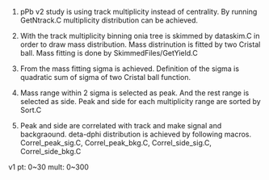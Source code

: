 1. pPb v2 study is using track multiplicity instead of centrality.
	By running GetNtrack.C multiplicity distribution can be achieved.

2. With the track multiplicity binning onia tree is skimmed by dataskim.C in order to draw mass distribution. Mass distrinution is fitted by two Cristal ball. Mass fitting is done by SkimmedFiles/GetYield.C

3. From the mass fitting sigma is achieved. Definition of the sigma is quadratic sum of sigma of two Cristal ball function.

4. Mass range within 2 sigma is selected as peak. And the rest range is selected as side.
	Peak and side for each multiplicity range are sorted by Sort.C

5. Peak and side are correlated with track and make signal and backgraound.
	deta-dphi distribution is achieved by following macros.
	Correl_peak_sig.C, Correl_peak_bkg.C, Correl_side_sig.C, Correl_side_bkg.C

v1
pt: 0~30
mult: 0~300
